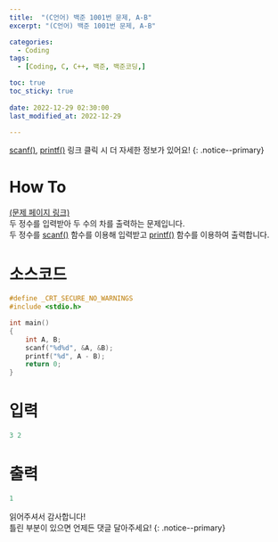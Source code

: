 ```yaml
---
title:  "(C언어) 백준 1001번 문제, A-B" 
excerpt: "(C언어) 백준 1001번 문제, A-B"

categories:
  - Coding
tags:
  - [Coding, C, C++, 백준, 백준코딩,]

toc: true
toc_sticky: true
 
date: 2022-12-29 02:30:00
last_modified_at: 2022-12-29

---
```


[scanf()](https://jbl28.github.io/c/scanf/), [printf()](https://jbl28.github.io/c/printf/) 링크 클릭 시 더 자세한 정보가 있어요!
{: .notice--primary} 

# How To
[(문제 페이지 링크)](https://www.acmicpc.net/problem/1001)<br>
두 정수를 입력받아 두 수의 차를 출력하는 문제입니다.<br>
두 정수를 [scanf()](https://jbl28.github.io/c/scanf/) 함수를 이용해 입력받고 [printf()](https://jbl28.github.io/c/printf/) 함수를 이용하여 출력합니다.<br>

# 소스코드
```cpp
#define _CRT_SECURE_NO_WARNINGS
#include <stdio.h>

int main()
{
	int A, B;
	scanf("%d%d", &A, &B);
	printf("%d", A - B);
	return 0;
}
```

# 입력
```cpp
3 2
```

# 출력
```cpp
1
```

읽어주셔서 감사합니다! <br>틀린 부분이 있으면 언제든 댓글 달아주세요!
{: .notice--primary} 
